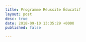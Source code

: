 ```yaml
---
title: Programme Réussite Éducatif
layout: post
desc: true
date: 2018-09-10 13:35:29 +0000
published: false

---
```

